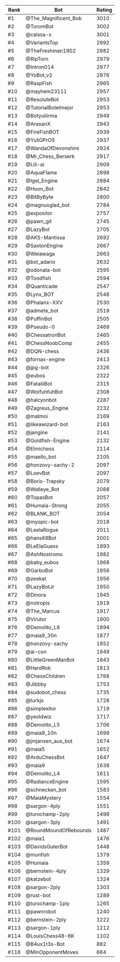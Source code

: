 Rank|Bot|Rating
---|---|---
#1|@The_Magnificent_Bob|3010
#2|@ToromBot|3002
#3|@caissa-x|3001
#4|@VariantsTop|2992
#5|@TheFreshman1902|2982
#6|@RipTorn|2979
#7|@Intron014|2977
#8|@YoBot_v2|2976
#9|@RaspFish|2965
#10|@mayhem23111|2957
#11|@ResoluteBot|2953
#12|@TutorialBotelmejor|2953
#13|@Botyuliirma|2949
#14|@ArasanX|2943
#15|@FireFishBOT|2939
#16|@YuliGPrO5|2937
#17|@WandaOfDevonshire|2924
#18|@Mr_Chess_Berserk|2917
#19|@Lili-ai|2909
#20|@AquaFlame|2898
#21|@Igel_Engine|2884
#22|@Hoon_Bot|2842
#23|@BitByByte|2800
#24|@magnusglad_bot|2784
#25|@expositor|2757
#26|@pawn_git|2745
#27|@LazyBot|2705
#28|@AKS-Mantissa|2692
#29|@SaxtonEngine|2667
#30|@Weiawaga|2663
#31|@bot_adario|2632
#32|@odonata-bot|2595
#33|@Toodfish|2594
#34|@Quanticade|2547
#35|@Lynx_BOT|2546
#36|@Phalanx-XXV|2530
#37|@admete_bot|2519
#38|@PuffinBot|2505
#39|@Pseudo-0|2469
#40|@ChessatronBot|2465
#41|@ChessNoobComp|2455
#42|@DQN-chess|2436
#43|@fornax-engine|2413
#44|@jpg-bot|2326
#45|@eubos|2322
#46|@FataliiBot|2315
#47|@WolfuhfuhBot|2308
#48|@halcyonbot|2287
#49|@Zagreus_Engine|2232
#50|@matmoi|2169
#51|@likeawizard-bot|2163
#52|@jangine|2141
#53|@Goldfish-Engine|2132
#54|@Elmichess|2114
#55|@maello_bot|2105
#56|@honzovy-sachy-2|2097
#57|@LoevBot|2097
#58|@Boris-Trapsky|2079
#59|@Walleye_Bot|2068
#60|@TopasBot|2057
#61|@Humaia-Strong|2055
#62|@BLANK_BOT|2054
#63|@myopic-bot|2018
#64|@LeelaRogue|2011
#65|@hans68Bot|2001
#66|@LeElaGuess|1993
#67|@AshNostromo|1982
#68|@baby_eubos|1968
#69|@GarboBot|1956
#70|@zeekat|1956
#71|@LazyBotJr|1950
#72|@Dinora|1945
#73|@notropis|1919
#74|@The_Marcus|1917
#75|@Virutor|1900
#76|@Demolito_L6|1894
#77|@maia9_30n|1877
#78|@honzovy-sachy|1852
#79|@ai-con|1849
#80|@LittleGreenManBot|1843
#81|@HardRok|1813
#82|@ChessChildren|1768
#83|@Jibbby|1753
#84|@sudobot_chess|1735
#85|@turkjs|1728
#86|@simplexitor|1719
#87|@yeoldwiz|1717
#88|@Demolito_L5|1706
#89|@maia9_10n|1699
#90|@jmjansen_aus_bot|1674
#91|@maia5|1652
#92|@ArduChessBot|1647
#93|@maia9|1638
#94|@Demolito_L4|1611
#95|@RadianceEngine|1595
#96|@schnecken_bot|1583
#97|@MaiaMystery|1554
#98|@sargon-4ply|1551
#99|@turochamp-2ply|1498
#100|@sargon-3ply|1491
#101|@RoundMoundOfRebounds|1487
#102|@maia1|1476
#103|@DavidsGuterBot|1448
#104|@munfish|1379
#105|@Humaia|1359
#106|@bernstein-4ply|1329
#107|@katzebot|1324
#108|@sargon-2ply|1303
#109|@rust-bot|1289
#110|@turochamp-1ply|1265
#111|@pawnrobot|1240
#112|@bernstein-2ply|1222
#113|@sargon-1ply|1212
#114|@LouisChess48-6K|1102
#115|@B4ux1t3s-Bot|882
#116|@MinOpponentMoves|664
